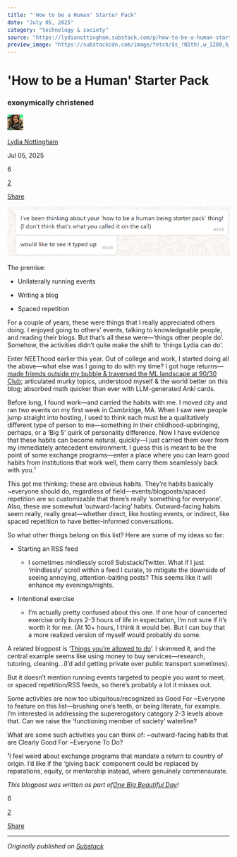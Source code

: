 ```yaml
---
title: "'How to be a Human' Starter Pack"
date: "July 05, 2025"
category: "technology & society"
source: "https://lydianottingham.substack.com/p/how-to-be-a-human-starter-pack"
preview_image: "https://substackcdn.com/image/fetch/$s_!N1th!,w_1200,h_600,c_fill,f_jpg,q_auto:good,fl_progressive:steep,g_auto/https%3A%2F%2Fsubstack-post-media.s3.amazonaws.com%2Fpublic%2Fimages%2F24d6fd0f-e440-4934-bc86-e12878daa7f0_970x212.png"
---
```


# 'How to be a Human' Starter Pack

### exonymically christened

[![Lydia Nottingham's avatar](images/how-to-be-a-human-starter-pack_img_01.jpeg)](https://substack.com/@lydianottingham)

[Lydia Nottingham](https://substack.com/@lydianottingham)

Jul 05, 2025

6

[2](https://lydianottingham.substack.com/p/how-to-be-a-human-starter-pack/comments)

[Share](javascript:void\(0\))

[![Image](images/how-to-be-a-human-starter-pack_img_02.png)](https://substackcdn.com/image/fetch/$s_!IwS8!,f_auto,q_auto:good,fl_progressive:steep/https%3A%2F%2Fsubstack-post-media.s3.amazonaws.com%2Fpublic%2Fimages%2F29c0ae02-4cdb-4052-a67d-72f6896f8ac6_818x184.png)

The premise:

  * Unilaterally running events

  * Writing a blog

  * Spaced repetition 

For a couple of years, these were things that I really appreciated others doing. I enjoyed going to others’ events, talking to knowledgeable people, and reading their blogs. But that’s all these were—‘things other people do’. Somehow, the activities didn’t quite make the shift to ‘things Lydia can do’.

Enter NEEThood earlier this year. Out of college and work, I started doing all the above—what else was I going to do with my time? I got huge returns—[made friends outside my bubble & traversed the ML landscape at 90/30 Club](https://lydianottingham.substack.com/p/9030-ml-reading-group-retrospective); articulated murky topics, understood myself & the world better on this blog; absorbed math quicker than ever with LLM-generated Anki cards.

Before long, I found work—and carried the habits with me. I moved city and ran two events on my first week in Cambridge, MA. When I saw new people jump straight into hosting, I used to think each must be a qualitatively different type of person to me—something in their childhood-upbringing, perhaps, or a ‘Big 5’ quirk of personality difference. Now I have evidence that these habits can become natural, quickly—I just carried them over from my immediately antecedent environment. I guess this is meant to be the point of some exchange programs—enter a place where you can learn good habits from institutions that work well, them carry them seamlessly back with you.¹

This got me thinking: these are obvious habits. They’re habits basically ~everyone should do, regardless of field—events/blogposts/spaced repetition are so customizable that there’s really ‘something for everyone’. Also, these are somewhat ‘outward-facing’ habits. Outward-facing habits seem really, really great—whether direct, like hosting events, or indirect, like spaced repetition to have better-informed conversations.

So what other things belong on this list? Here are some of my ideas so far:

  * Starting an RSS feed

    * I sometimes mindlessly scroll Substack/Twitter. What if I just ‘mindlessly’ scroll within a feed I curate, to mitigate the downside of seeing annoying, attention-baiting posts? This seems like it will enhance my evenings/nights.

  * Intentional exercise

    * I’m actually pretty confused about this one. If one hour of concerted exercise only buys 2-3 hours of life in expectation, I’m not sure if it’s worth it for me. (At 10+ hours, I think it would be). But I can buy that a more realized version of myself would probably do some.

A related blogpost is ‘[Things you’re allowed to do](https://milan.cvitkovic.net/writing/things_youre_allowed_to_do/)’. I skimmed it, and the central example seems like using money to buy services—research, tutoring, cleaning…(I’d add getting private over public transport sometimes).

But it doesn’t mention running events targeted to people you want to meet, or spaced repetition/RSS feeds, so there’s probably a lot it misses out.

Some activities are now too ubiquitous/recognized as Good For ~Everyone to feature on this list—brushing one’s teeth, or being literate, for example. I’m interested in addressing the supererogatory category 2-3 levels above that. Can we raise the ‘functioning member of society’ waterline?

What are some such activities you can think of: ~outward-facing habits that are Clearly Good For ~Everyone To Do?

¹I feel weird about exchange programs that mandate a return to country of origin. I’d like if the ‘giving back’ component could be replaced by reparations, equity, or mentorship instead, where genuinely commensurate.

_This blogpost was written as part of[One Big Beautiful Day](https://bigbeautiful.day)!_

6

[2](https://lydianottingham.substack.com/p/how-to-be-a-human-starter-pack/comments)

[Share](javascript:void\(0\))

---

*Originally published on [Substack](https://lydianottingham.substack.com/p/how-to-be-a-human-starter-pack)*